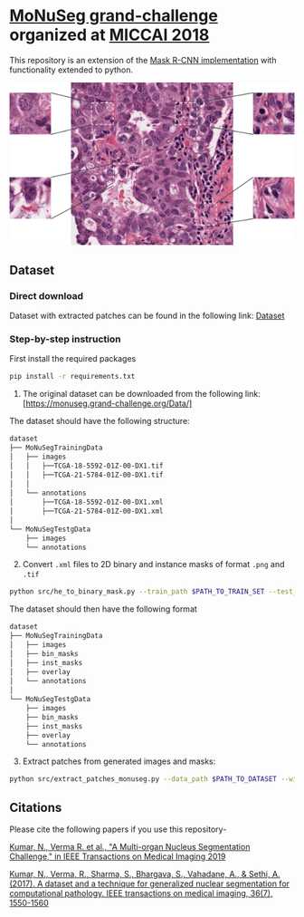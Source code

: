 # [MoNuSeg grand-challenge](https://monuseg.grand-challenge.org/) organized at [MICCAI 2018](https://www.miccai2018.org/en/)

This repository is an extension of the [Mask R-CNN implementation](https://github.com/ruchikaverma-iitg/MoNuSeg) with functionality extended to python.

<p align='center'>  
  <img src='patch_gen.png'/>
</p>

## Dataset

### Direct download
Dataset with extracted patches can be found in the following link:
[Dataset](https://drive.google.com/drive/folders/136PH4GK207rbSqLfjnezargbnHQEi6je?usp=sharing)

### Step-by-step instruction

First install the required packages
```bash
pip install -r requirements.txt
```

1. The original dataset can be downloaded from the following link: [https://monuseg.grand-challenge.org/Data/]

The dataset should have the following structure:
```
dataset
├── MoNuSegTrainingData
│   ├── images
│   │   ├──TCGA-18-5592-01Z-00-DX1.tif
│   │   ├──TCGA-21-5784-01Z-00-DX1.tif
│   │
│   └── annotations
│       ├──TCGA-18-5592-01Z-00-DX1.xml
│       ├──TCGA-21-5784-01Z-00-DX1.xml
│
└── MoNuSegTestgData
    ├── images
    └── annotations
```

2. Convert `.xml` files to 2D binary and instance masks of format `.png` and `.tif`

```bash
python src/he_to_binary_mask.py --train_path $PATH_TO_TRAIN_SET --test_path $PATH_TO_TEST_SET
```

The dataset should then have the following format
```
dataset
├── MoNuSegTrainingData
│   ├── images
│   ├── bin_masks
│   ├── inst_masks
│   ├── overlay
│   └── annotations
│
└── MoNuSegTestgData
    ├── images
    ├── bin_masks
    ├── inst_masks
    ├── overlay
    └── annotations
```

3. Extract patches from generated images and masks:

```bash
python src/extract_patches_monuseg.py --data_path $PATH_TO_DATASET --window_size 128 --step_size 128
```


## Citations

Please cite the following papers if you use this repository-

[Kumar, N., Verma R. et al., "A Multi-organ Nucleus Segmentation Challenge," in IEEE Transactions on Medical Imaging 2019](https://ieeexplore.ieee.org/document/8880654)

[Kumar, N., Verma, R., Sharma, S., Bhargava, S., Vahadane, A., & Sethi, A. (2017). A dataset and a technique for generalized nuclear segmentation for computational pathology. IEEE transactions on medical imaging, 36(7), 1550-1560](https://ieeexplore.ieee.org/document/7872382)




